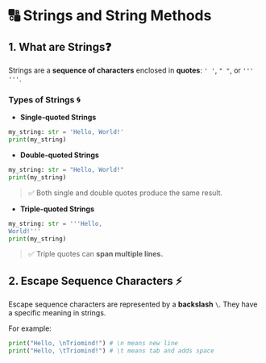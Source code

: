 # 🔠 Strings and String Methods

## 1. What are Strings❓
Strings are a **sequence of characters** enclosed in **quotes**: `' '`, `" "`, or `''' '''`.

### Types of Strings 🌀

- **Single-quoted Strings**
```python
my_string: str = 'Hello, World!'
print(my_string)
```

- **Double-quoted Strings**
```python
my_string: str = "Hello, World!"
print(my_string)
```
> ✅ Both single and double quotes produce the same result.

- **Triple-quoted Strings**
```python
my_string: str = '''Hello,
World!'''
print(my_string)
```
> ✅ Triple quotes can **span multiple lines.**

## 2. Escape Sequence Characters ⚡
Escape sequence characters are represented by a **backslash** `\`. They have a specific meaning in strings.

For example:
```python
print("Hello, \nTriomind!") # \n means new line
print("Hello, \tTriomind!") # \t means tab and adds space
```

